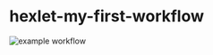 # hexlet-my-first-workflow
![example workflow](https://github.com/lagunova-julia/hexlet-my-first-workflow/actions/workflows/hello-world.yml/badge.svg)
